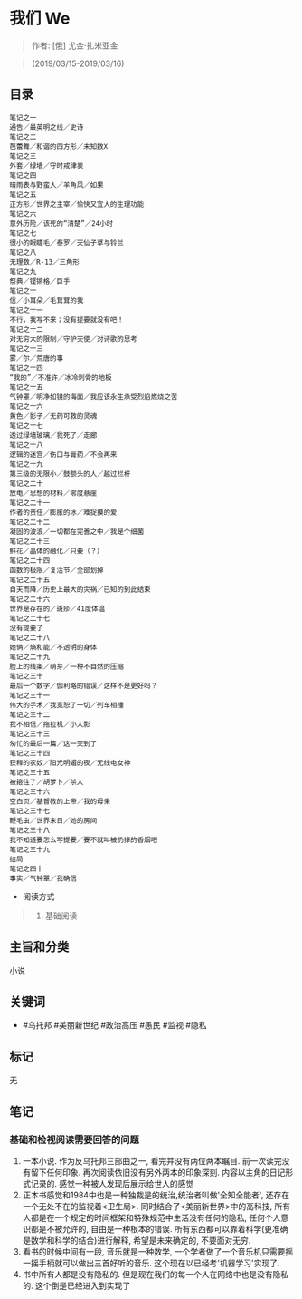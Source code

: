 #  我们 We

> 作者: [俄] 尤金·扎米亚金

> (2019/03/15-2019/03/16)

## 目录
```
笔记之一
通告／最英明之线／史诗
笔记之二
芭蕾舞／和谐的四方形／未知数X
笔记之三
外套／绿墙／守时戒律表
笔记之四
晴雨表与野蛮人／羊角风／如果
笔记之五
正方形／世界之主宰／愉快又宜人的生理功能
笔记之六
意外历险／该死的“清楚”／24小时
笔记之七
很小的眼睫毛／泰罗／天仙子草与铃兰
笔记之八
无理数／R-13／三角形
笔记之九
祭典／铿锵格／巨手
笔记之十
信／小耳朵／毛茸茸的我
笔记之十一
不行，我写不来；没有提要就没有吧！
笔记之十二
对无穷大的限制／守护天使／对诗歌的思考
笔记之十三
雾／尔／荒唐的事
笔记之十四
“我的”／不准许／冰冷刺骨的地板
笔记之十五
气钟罩／明净如镜的海面／我应该永生承受烈焰燃烧之苦
笔记之十六
黄色／影子／无药可救的灵魂
笔记之十七
透过绿墙玻璃／我死了／走廊
笔记之十八
逻辑的迷宫／伤口与膏药／不会再来
笔记之十九
第三级的无限小／鼓额头的人／越过栏杆
笔记之二十
放电／思想的材料／零度悬崖
笔记之二十一
作者的责任／膨胀的冰／难捉摸的爱
笔记之二十二
凝固的波浪／一切都在完善之中／我是个细菌
笔记之二十三
鲜花／晶体的融化／只要（？）
笔记之二十四
函数的极限／复活节／全部划掉
笔记之二十五
自天而降／历史上最大的灾祸／已知的到此结束
笔记之二十六
世界是存在的／斑疹／41度体温
笔记之二十七
没有提要了
笔记之二十八
她俩／熵和能／不透明的身体
笔记之二十九
脸上的线条／萌芽／一种不自然的压缩
笔记之三十
最后一个数字／伽利略的错误／这样不是更好吗？
笔记之三十一
伟大的手术／我宽恕了一切／列车相撞
笔记之三十二
我不相信／拖拉机／小人影
笔记之三十三
匆忙的最后一篇／这一天到了
笔记之三十四
获释的农奴／阳光明媚的夜／无线电女神
笔记之三十五
被箍住了／胡萝卜／杀人
笔记之三十六
空白页／基督教的上帝／我的母亲
笔记之三十七
鞭毛虫／世界末日／她的房间
笔记之三十八
我不知道要怎么写提要／要不就叫被扔掉的香烟吧
笔记之三十九
结局
笔记之四十
事实／气钟罩／我确信
```

* 阅读方式
> 1. 基础阅读

## 主旨和分类
小说

## 关键词
* #乌托邦 #美丽新世纪 #政治高压 #愚民 #监视 #隐私

## 标记
无


## 笔记
### 基础和检视阅读需要回答的问题
1. 一本小说. 作为反乌托邦三部曲之一, 看完并没有两位两本瞩目. 前一次读完没有留下任何印象. 再次阅读依旧没有另外两本的印象深刻. 内容以主角的日记形式记录的. 感觉一种被人发现后展示给世人的感觉
2. 正本书感觉和1984中也是一种独裁是的统治,统治者叫做'全知全能者', 还存在一个无处不在的监视着<卫生局>. 同时结合了<美丽新世界>中的高科技, 所有人都是在一个规定的时间框架和特殊规范中生活没有任何的隐私, 任何个人意识都是不被允许的, 自由是一种根本的错误. 所有东西都可以靠着科学(更准确是数学和科学的结合)进行解释, 希望是未来确定的, 不要面对无穷.
3. 看书的时候中间有一段, 音乐就是一种数学, 一个学者做了一个音乐机只需要摇一摇手柄就可以做出三首好听的音乐. 这个现在以已经考'机器学习'实现了.
4. 书中所有人都是没有隐私的. 但是现在我们的每一个人在网络中也是没有隐私的. 这个倒是已经进入到实现了
